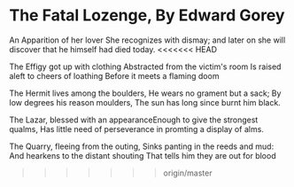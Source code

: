 # The Fatal Lozenge, By Edward Gorey

An Apparition of her lover She recognizes with dismay;
and later on she will discover that he himself had died today.
<<<<<<< HEAD

The Effigy got up with clothing
Abstracted from the victim's room
Is raised aleft to cheers of loathing
Before it meets a flaming doom

The Hermit lives among the boulders, He wears no grament but a sack;
By low degrees his reason moulders, The sun has long since burnt him black.

The Lazar, blessed with an appearanceEnough to give the strongest qualms, 
Has little need of perseverance in promting a display of alms.

The Quarry, fleeing from the outing,
Sinks panting in the reeds and mud:
And hearkens to the distant shouting
That tells him they are out for blood

>>>>>>> origin/master
